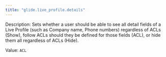 ```yaml
---
title: "glide.live_profile.details"
---
```


Description: Sets whether a user should be able to see all detail fields of a Live Profile (such as Company name, Phone numbers) regardless of ACLs (Show), follow ACLs should they be defined for those fields (ACL), or hide them all regardless of ACLs (Hide).

Value: `ACL`